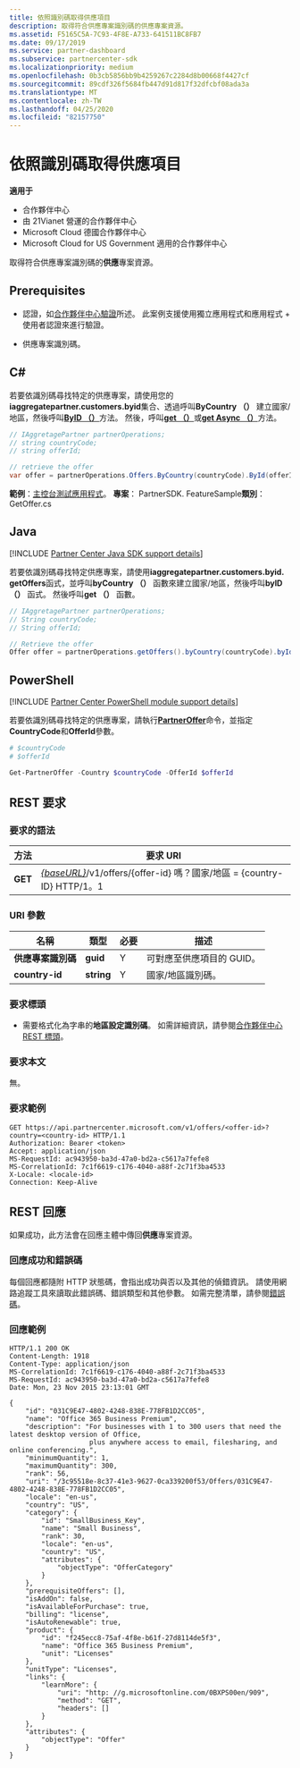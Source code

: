 ```yaml
---
title: 依照識別碼取得供應項目
description: 取得符合供應專案識別碼的供應專案資源。
ms.assetid: F5165C5A-7C93-4F8E-A733-641511BC8FB7
ms.date: 09/17/2019
ms.service: partner-dashboard
ms.subservice: partnercenter-sdk
ms.localizationpriority: medium
ms.openlocfilehash: 0b3cb5856bb9b4259267c2284d8b00668f4427cf
ms.sourcegitcommit: 89cdf326f5684fb447d91d817f32dfcbf08ada3a
ms.translationtype: MT
ms.contentlocale: zh-TW
ms.lasthandoff: 04/25/2020
ms.locfileid: "82157750"
---
```

# <a name="get-an-offer-by-id"></a>依照識別碼取得供應項目

**適用于**

- 合作夥伴中心
- 由 21Vianet 營運的合作夥伴中心
- Microsoft Cloud 德國合作夥伴中心
- Microsoft Cloud for US Government 適用的合作夥伴中心

取得符合供應專案識別碼的**供應**專案資源。

## <a name="prerequisites"></a>Prerequisites

- 認證，如[合作夥伴中心驗證](partner-center-authentication.md)所述。 此案例支援使用獨立應用程式和應用程式 + 使用者認證來進行驗證。

- 供應專案識別碼。

## <a name="c"></a>C\#

若要依識別碼尋找特定的供應專案，請使用您的**iaggregatepartner.customers.byid**集合、透過呼叫**ByCountry （）** 建立國家/地區，然後呼叫[**ByID （）**](https://docs.microsoft.com/dotnet/api/microsoft.store.partnercenter.offers.ioffercollection.byid)方法。 然後，呼叫[**get （）**](https://docs.microsoft.com/dotnet/api/microsoft.store.partnercenter.offers.ioffercollection.get)或[**get Async （）**](https://docs.microsoft.com/dotnet/api/microsoft.store.partnercenter.offers.ioffercollection.getasync)方法。

```csharp
// IAggretagePartner partnerOperations;
// string countryCode;
// string offerId;

// retrieve the offer
var offer = partnerOperations.Offers.ByCountry(countryCode).ById(offerId).Get();
```

**範例**：[主控台測試應用程式](console-test-app.md)。 **專案**： PartnerSDK. FeatureSample**類別**： GetOffer.cs

## <a name="java"></a>Java

[!INCLUDE [Partner Center Java SDK support details](../includes/java-sdk-support.md)]

若要依識別碼尋找特定供應專案，請使用**iaggregatepartner.customers.byid. getOffers**函式，並呼叫**byCountry （）** 函數來建立國家/地區，然後呼叫**byID （）** 函式。 然後呼叫**get （）** 函數。

```java
// IAggretagePartner partnerOperations;
// String countryCode;
// String offerId;

// Retrieve the offer
Offer offer = partnerOperations.getOffers().byCountry(countryCode).byId(offerId).get();
```

## <a name="powershell"></a>PowerShell

[!INCLUDE [Partner Center PowerShell module support details](../includes/powershell-module-support.md)]

若要依識別碼尋找特定的供應專案，請執行[**PartnerOffer**](https://github.com/Microsoft/Partner-Center-PowerShell/blob/master/docs/help/Get-PartnerOffer.md)命令，並指定**CountryCode**和**OfferId**參數。

```powershell
# $countryCode
# $offerId

Get-PartnerOffer -Country $countryCode -OfferId $offerId
```

## <a name="rest-request"></a>REST 要求

### <a name="request-syntax"></a>要求的語法

| 方法  | 要求 URI                                                                                    |
|---------|------------------------------------------------------------------------------------------------|
| **GET** | [*{baseURL}*](partner-center-rest-urls.md)/v1/offers/{offer-id} 嗎？國家/地區 = {country-ID} HTTP/1。1 |

### <a name="uri-parameter"></a>URI 參數

| 名稱           | 類型       | 必要 | 描述                           |
|----------------|------------|----------|---------------------------------------|
| **供應專案識別碼**   | **guid**   | Y        | 可對應至供應項目的 GUID。 |
| **country-id** | **string** | Y        | 國家/地區識別碼。                |

### <a name="request-headers"></a>要求標頭

- 需要格式化為字串的**地區設定識別碼**。
如需詳細資訊，請參閱[合作夥伴中心 REST 標頭](headers.md)。

### <a name="request-body"></a>要求本文

無。

### <a name="request-example"></a>要求範例

```http
GET https://api.partnercenter.microsoft.com/v1/offers/<offer-id>?country=<country-id> HTTP/1.1
Authorization: Bearer <token>
Accept: application/json
MS-RequestId: ac943950-ba3d-47a0-bd2a-c5617a7fefe8
MS-CorrelationId: 7c1f6619-c176-4040-a88f-2c71f3ba4533
X-Locale: <locale-id>
Connection: Keep-Alive
```

## <a name="rest-response"></a>REST 回應

如果成功，此方法會在回應主體中傳回**供應**專案資源。

### <a name="response-success-and-error-codes"></a>回應成功和錯誤碼

每個回應都隨附 HTTP 狀態碼，會指出成功與否以及其他的偵錯資訊。 請使用網路追蹤工具來讀取此錯誤碼、錯誤類型和其他參數。 如需完整清單，請參閱[錯誤碼](error-codes.md)。

### <a name="response-example"></a>回應範例

```http
HTTP/1.1 200 OK
Content-Length: 1918
Content-Type: application/json
MS-CorrelationId: 7c1f6619-c176-4040-a88f-2c71f3ba4533
MS-RequestId: ac943950-ba3d-47a0-bd2a-c5617a7fefe8
Date: Mon, 23 Nov 2015 23:13:01 GMT

{
    "id": "031C9E47-4802-4248-838E-778FB1D2CC05",
    "name": "Office 365 Business Premium",
    "description": "For businesses with 1 to 300 users that need the latest desktop version of Office,
                    plus anywhere access to email, filesharing, and online conferencing.",
    "minimumQuantity": 1,
    "maximumQuantity": 300,
    "rank": 56,
    "uri": "/3c95518e-8c37-41e3-9627-0ca339200f53/Offers/031C9E47-4802-4248-838E-778FB1D2CC05",
    "locale": "en-us",
    "country": "US",
    "category": {
        "id": "SmallBusiness_Key",
        "name": "Small Business",
        "rank": 30,
        "locale": "en-us",
        "country": "US",
        "attributes": {
            "objectType": "OfferCategory"
        }
    },
    "prerequisiteOffers": [],
    "isAddOn": false,
    "isAvailableForPurchase": true,
    "billing": "license",
    "isAutoRenewable": true,
    "product": {
        "id": "f245ecc8-75af-4f8e-b61f-27d8114de5f3",
        "name": "Office 365 Business Premium",
        "unit": "Licenses"
    },
    "unitType": "Licenses",
    "links": {
        "learnMore": {
            "uri": "http: //g.microsoftonline.com/0BXPS00en/909",
            "method": "GET",
            "headers": []
        }
    },
    "attributes": {
        "objectType": "Offer"
    }
}
```
